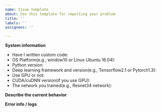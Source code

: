 ```yaml
---
name: Issue template
about: Use this template for reporting your problem
title: ''
labels: ''
assignees: ''

---
```


**System information**
* Have I written custom code:
* OS Platform(e.g., window10 or Linux Ubuntu 16.04):
* Python version:
* Deep learning framework and version(e.g., Tensorflow2.1 or Pytorch1.3):
* Use GPU or not:
* CUDA/cuDNN version(if you use GPU):
* The network you trained(e.g., Resnet34 network):

**Describe the current behavior**

**Error info / logs**
